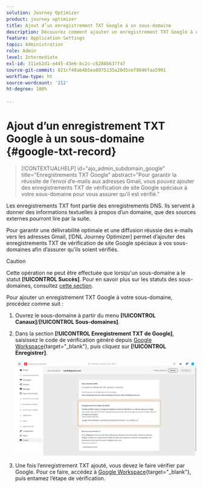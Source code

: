 ```yaml
---
solution: Journey Optimizer
product: journey optimizer
title: Ajout d’un enregistrement TXT Google à un sous-domaine
description: Découvrez comment ajouter un enregistrement TXT Google à un sous-domaine.
feature: Application Settings
topic: Administration
role: Admin
level: Intermediate
exl-id: 311eb2d1-e445-43e6-bc2c-c6288b637f47
source-git-commit: 021cf48ab4b5ea8975135a20d5cef8846faa5991
workflow-type: ht
source-wordcount: '212'
ht-degree: 100%

---
```


# Ajout d’un enregistrement TXT Google à un sous-domaine {#google-txt-record}

>[!CONTEXTUALHELP]
>id="ajo_admin_subdomain_google"
>title="Enregistrements TXT Google"
>abstract="Pour garantir la réussite de l’envoi d’e-mails aux adresses Gmail, vous pouvez ajouter des enregistrements TXT de vérification de site Google spéciaux à votre sous-domaine pour vous assurer qu’il est vérifié."

Les enregistrements TXT font partie des enregistrements DNS. Ils servent à donner des informations textuelles à propos d’un domaine, que des sources externes pourront lire par la suite.

Pour garantir une délivrabilité optimale et une diffusion réussie des e-mails vers les adresses Gmail, [!DNL Journey Optimizer] permet dʼajouter des enregistrements TXT de vérification de site Google spéciaux à vos sous-domaines afin dʼassurer qu’ils soient vérifiés.

>[!CAUTION]
>
> Cette opération ne peut être effectuée que lorsqu&#39;un sous-domaine a le statut **[!UICONTROL Succès]**. Pour en savoir plus sur les statuts des sous-domaines, consultez [cette section](access-subdomains.md).

Pour ajouter un enregistrement TXT Google à votre sous-domaine, procédez comme suit :

1. Ouvrez le sous-domaine à partir du menu **[!UICONTROL Canaux]**/**[!UICONTROL Sous-domaines]**.

1. Dans la section **[!UICONTROL Enregistrement TXT de Google]**, saisissez le code de vérification généré depuis [Google Workspace](https://support.google.com/a/answer/183895){target=&quot;_blank&quot;}<!--G Suite Admin tools-->, puis cliquez sur **[!UICONTROL Enregistrer]**.

   ![](assets/subdomain-google-txt.png)

1. Une fois l’enregistrement TXT ajouté, vous devez le faire vérifier par Google. Pour ce faire, accédez à [Google Workspace](https://support.google.com/a/answer/183895){target=&quot;_blank&quot;}<!--G Suite Admin tools-->, puis entamez lʼétape de vérification.
